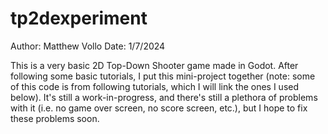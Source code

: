 # tp2dexperiment

Author: Matthew Vollo 
Date: 1/7/2024


This is a very basic 2D Top-Down Shooter game made in Godot. After following some basic tutorials, I put this mini-project together (note: some of this code is from following tutorials, which I will link the ones I used below). It's still a work-in-progress, and there's still a plethora of problems with it (i.e. no game over screen, no score screen, etc.), but I hope to fix these problems soon. 
